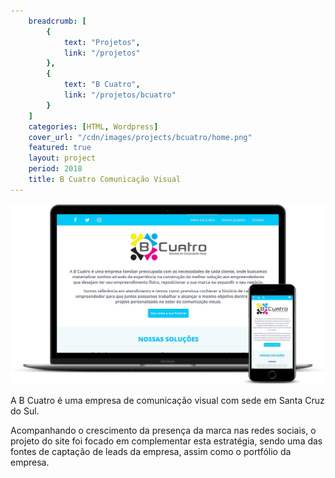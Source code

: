 ```yaml
---
    breadcrumb: [
        {
            text: "Projetos",
            link: "/projetos"
        },
        {
            text: "B Cuatro",
            link: "/projetos/bcuatro"
        }
    ]
    categories: [HTML, Wordpress]
    cover_url: "/cdn/images/projects/bcuatro/home.png"
    featured: true
    layout: project
    period: 2018
    title: B Cuatro Comunicação Visual
---
```


<div class="carousel pl-5 pr-5 pt-2">
  <img src="/cdn/images/projects/bcuatro/home-mockup.png" class="img-fluid mb-3" alt="B Cuatro Home" />
</div>

A B Cuatro é uma empresa de comunicação visual com sede em Santa Cruz do Sul. 

Acompanhando o crescimento da presença da marca nas redes sociais, o projeto do site foi focado em complementar esta estratégia, sendo uma das fontes de captação de leads da empresa, assim como o portfólio da empresa.
